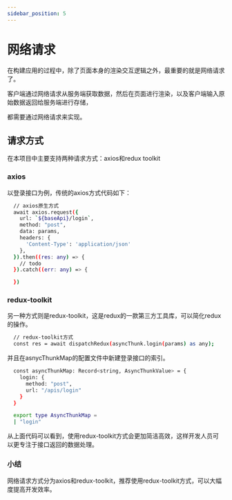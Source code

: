 ```yaml
---
sidebar_position: 5
---
```


# 网络请求

在构建应用的过程中，除了页面本身的渲染交互逻辑之外，最重要的就是网络请求了。   

客户端通过网络请求从服务端获取数据，然后在页面进行渲染，以及客户端输入原始数据返回给服务端进行存储，

都需要通过网络请求来实现。

## 请求方式
在本项目中主要支持两种请求方式：axios和redux toolkit

### axios
以登录接口为例，传统的axios方式代码如下：

``` bash
  // axios原生方式
  await axios.request({
    url: `${baseApi}/login`,
    method: "post",
    data: params,
    headers: {
      'Content-Type': 'application/json'
    },
  }).then((res: any) => {
    // todo
  }).catch((err: any) => {

  })
```

### redux-toolkit
另一种方式则是redux-toolkit，这是redux的一款第三方工具库，可以简化redux的操作。

``` bash
  // redux-toolkit方式
  const res = await dispatchRedux(asyncThunk.login(params) as any);
```

并且在asnycThunkMap的配置文件中新建登录接口的索引。
``` bash
  const asyncThunkMap: Record<string, AsyncThunkValue> = {
    login: {
      method: "post",
      url: "/apis/login"
    }
  }

  export type AsyncThunkMap =
  | "login" 
```

从上面代码可以看到，使用redux-toolkit方式会更加简洁高效，这样开发人员可以更专注于接口返回的数据处理。


### 小结
网络请求方式分为axios和redux-toolkit，推荐使用redux-toolkit方式，可以大幅度提高开发效率。